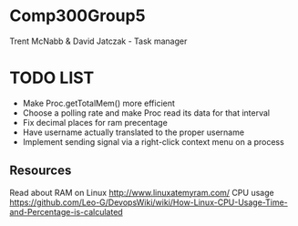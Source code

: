 # Comp300Group5
Trent McNabb &amp; David Jatczak - Task manager

# TODO LIST
- Make Proc.getTotalMem() more efficient
- Choose a polling rate and make Proc read its data for that interval
- Fix decimal places for ram precentage
- Have username actually translated to the proper username
- Implement sending signal via a right-click context menu on a process

## Resources

Read about RAM on Linux
http://www.linuxatemyram.com/
CPU usage
https://github.com/Leo-G/DevopsWiki/wiki/How-Linux-CPU-Usage-Time-and-Percentage-is-calculated
